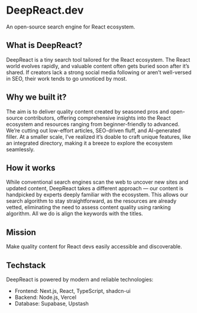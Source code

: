 # DeepReact.dev

An open-source search engine for React ecosystem.

## What is DeepReact?

DeepReact is a tiny search tool tailored for the React ecosystem. The React world evolves rapidly, and valuable content often gets buried soon after it’s shared. If creators lack a strong social media following or aren’t well-versed in SEO, their work tends to go unnoticed by most.

## Why we built it?

The aim is to deliver quality content created by seasoned pros and open-source contributors, offering comprehensive insights into the React ecosystem and resources ranging from beginner-friendly to advanced. We’re cutting out low-effort articles, SEO-driven fluff, and AI-generated filler. At a smaller scale, I’ve realized it’s doable to craft unique features, like an integrated directory, making it a breeze to explore the ecosystem seamlessly.

## How it works

While conventional search engines scan the web to uncover new sites and updated content, DeepReact takes a different approach — our content is handpicked by experts deeply familiar with the ecosystem. This allows our search algorithm to stay straightforward, as the resources are already vetted, eliminating the need to assess content quality using ranking algorithm. All we do is align the keywords with the titles.

## Mission

Make quality content for React devs easily accessible and discoverable.

## Techstack

DeepReact is powered by modern and reliable technologies:

- Frontend: Next.js, React, TypeScript, shadcn-ui
- Backend: Node.js, Vercel
- Database: Supabase, Upstash
